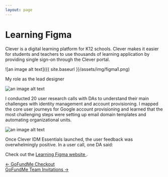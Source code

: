 ```yaml
---
layout: page
---
```



# Learning Figma

Clever is a digital learning platform for K12 schools. Clever makes it easier for students and teachers to use thousands of learning application by providing single sign-on through the Clever portal.


![an image alt text]({{ site.baseurl }}/assets/img/figma1.png)

My role as the lead designer

![an image alt text]({{base.siteurl}}/assets/img/figma2.png)

I conducted 20 user research calls with DAs to understand their main challenges with identity management and account provisioning. I mapped the core user journeys for Google account provisioning and learned that the most challenging steps were setting up email domain templates and automating organizational units.  


![an image alt text]({{base.siteurl}}/assets/img/figma3.png)

Once Clever IDM Essentials launched, the user feedback was overwhelmingly positive. In a user call, one DA said:

Check out the
<a href=" https://clever.com/appstore/clever-idm" target="_blank">Learning Figma website </a>.

<div class="clearfix mxn2 container-sm mt4">
  <div class="col col-6">
    <a href="/projects/checkout"> ← GoFundMe Checkout </a>
  </div>

  <div class="col col-6 right-align">
    <a href="/projects/teaminvitations"> GoFundMe Team Invitations →  </a>
  </div>
</div>
